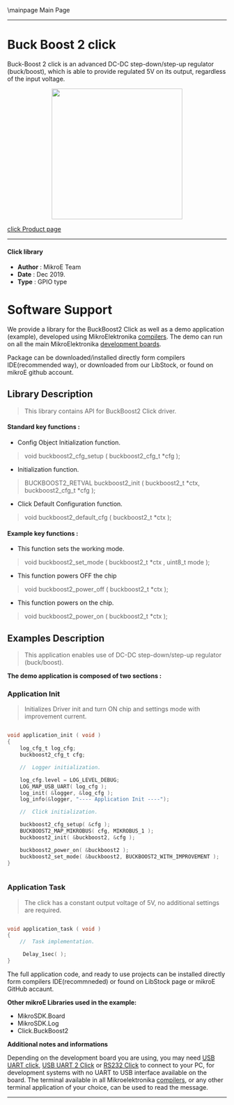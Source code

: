 \mainpage Main Page
 
 

---
# Buck Boost 2 click

Buck-Boost 2 click is an advanced DC-DC step-down/step-up regulator (buck/boost), which is able to provide regulated 5V on its output, regardless of the input voltage.

<p align="center">
  <img src="https://download.mikroe.com/images/click_for_ide/buckboost2_click.png" height=300px>
</p>

[click Product page](<https://www.mikroe.com/buck-boost-2-click>)

---


#### Click library 

- **Author**        : MikroE Team
- **Date**          : Dec 2019.
- **Type**          : GPIO type


# Software Support

We provide a library for the BuckBoost2 Click 
as well as a demo application (example), developed using MikroElektronika 
[compilers](https://shop.mikroe.com/compilers). 
The demo can run on all the main MikroElektronika [development boards](https://shop.mikroe.com/development-boards).

Package can be downloaded/installed directly form compilers IDE(recommended way), or downloaded from our LibStock, or found on mikroE github account. 

## Library Description

> This library contains API for BuckBoost2 Click driver.

#### Standard key functions :

- Config Object Initialization function.
> void buckboost2_cfg_setup ( buckboost2_cfg_t *cfg ); 
 
- Initialization function.
> BUCKBOOST2_RETVAL buckboost2_init ( buckboost2_t *ctx, buckboost2_cfg_t *cfg );

- Click Default Configuration function.
> void buckboost2_default_cfg ( buckboost2_t *ctx );


#### Example key functions :

- This function sets the working mode.
> void buckboost2_set_mode ( buckboost2_t *ctx , uint8_t mode );
 
- This function powers OFF the chip
> void buckboost2_power_off ( buckboost2_t *ctx );

- This function powers on the chip.
> void buckboost2_power_on ( buckboost2_t *ctx  );

## Examples Description

> This application enables use of DC-DC step-down/step-up regulator (buck/boost).

**The demo application is composed of two sections :**

### Application Init 

> Initializes Driver init and turn ON chip and settings mode with improvement current.

```c

void application_init ( void )
{
    log_cfg_t log_cfg;
    buckboost2_cfg_t cfg;

    //  Logger initialization.

    log_cfg.level = LOG_LEVEL_DEBUG;
    LOG_MAP_USB_UART( log_cfg );
    log_init( &logger, &log_cfg );
    log_info(&logger, "---- Application Init ----");

    //  Click initialization.

    buckboost2_cfg_setup( &cfg );
    BUCKBOOST2_MAP_MIKROBUS( cfg, MIKROBUS_1 );
    buckboost2_init( &buckboost2, &cfg );

    buckboost2_power_on( &buckboost2 );
    buckboost2_set_mode( &buckboost2, BUCKBOOST2_WITH_IMPROVEMENT );
}
  
```

### Application Task

> The click has a constant output voltage of 5V, no additional settings are required. 

```c

void application_task ( void )
{
    //  Task implementation.

     Delay_1sec( );
}  

```

The full application code, and ready to use projects can be  installed directly form compilers IDE(recommneded) or found on LibStock page or mikroE GitHub accaunt.

**Other mikroE Libraries used in the example:** 

- MikroSDK.Board
- MikroSDK.Log
- Click.BuckBoost2

**Additional notes and informations**

Depending on the development board you are using, you may need 
[USB UART click](https://shop.mikroe.com/usb-uart-click), 
[USB UART 2 Click](https://shop.mikroe.com/usb-uart-2-click) or 
[RS232 Click](https://shop.mikroe.com/rs232-click) to connect to your PC, for 
development systems with no UART to USB interface available on the board. The 
terminal available in all Mikroelektronika 
[compilers](https://shop.mikroe.com/compilers), or any other terminal application 
of your choice, can be used to read the message.



---
